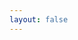 ```yaml
---
layout: false
---
```


<script setup>
import LitematicViewer from '../.vitepress/theme/components/LitematicViewer.vue'
</script>

<LitematicViewer />